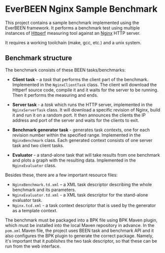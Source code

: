 EverBEEN Nginx Sample Benchmark
===============================

This project contains a sample benchmark implemented using the EverBEEN framework. It performs a benchmark test using multiple instances of [Httperf](https://code.google.com/p/httperf/) measuring tool against an [Nginx](http://wiki.nginx.org/) HTTP server.

It requires a working toolchain (make, gcc, etc.) and a unix system.

Benchmark structure
-------------------

The benchmark consists of these BEEN tasks/benchmarks:

* **Client task** – a *task* that performs the client part of the benchmark. Implemented in the `NginxClientTask` class. The client will download the Httperf source code, compile it and it waits for the server to be running. Then it performs the measuring and ends.

* **Server task** - a *task* which runs the HTTP server, implemented in the `NginxServerTask` class. It will download a specific revision of Nginx, build it and run it on a random port. It then announces the clients the IP address and port of the server and waits for the clients to exit.

* **Benchmark generator task** - generates task contexts, one for each revision number within the specified range. Implemented in the `NginxBenchmark` class. Each generated context consists of one server task and two client tasks.

* **Evaluator** - a stand-alone task that will take results from one benchmark and plots a graph with the resulting data. Implemented in the `NginxEvaluator` class.

Besides these, there are a few important resource files:

* `NginxBenchmark.td.xml` – a XML task descriptor describing the whole benchmark and its parameters.
* `NginxEvaluator.td.xml` - a XML task descriptor for the stand-alone evaluator task.
* `Nginx.tcd.xml` - a task context descriptor that is used by the generator as a template context.

The benchmark must be packaged into a BPK file using BPK Maven plugin, which must be installed into the local Maven repository in advance. In the `pom.xml` Maven file, the project uses BEEN task and benchmark API and it also configures the BPK plugin to generate the correct package. Namely, it's important that it *publishes* the two task descriptor, so that these can be run from the web interface.
